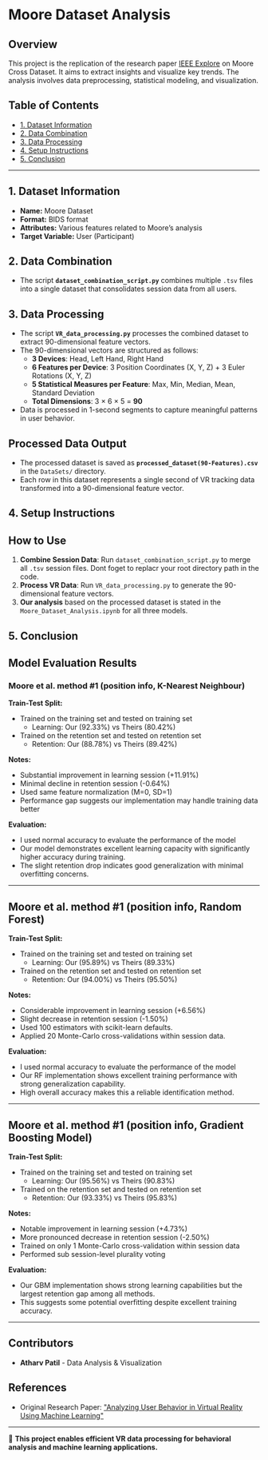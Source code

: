 # Moore Dataset Analysis

## Overview
This project is the replication of the research paper [IEEE Explore](https://ieeexplore.ieee.org/stamp/stamp.jsp?arnumber=9583839&tag=1) on Moore Cross Dataset. It aims to extract insights and visualize key trends. The analysis involves data preprocessing, statistical modeling, and visualization.

## Table of Contents
- [1. Dataset Information](#1-dataset-information)
- [2. Data Combination](#2-data-combination)
- [3. Data Processing](#3-data-processing)
- [4. Setup Instructions](#4-setup-instructions)
- [5. Conclusion](#5-conclusion)

---

## 1. Dataset Information
- **Name:** Moore Dataset
- **Format:** BIDS format
- **Attributes:** Various features related to Moore’s analysis
- **Target Variable:** User (Participant)

## 2. Data Combination
- The script **`dataset_combination_script.py`** combines multiple `.tsv` files into a single dataset that consolidates session data from all users.

## 3. Data Processing
- The script **`VR_data_processing.py`** processes the combined dataset to extract 90-dimensional feature vectors.
- The 90-dimensional vectors are structured as follows:
  - **3 Devices**: Head, Left Hand, Right Hand
  - **6 Features per Device**: 3 Position Coordinates (X, Y, Z) + 3 Euler Rotations (X, Y, Z)
  - **5 Statistical Measures per Feature**: Max, Min, Median, Mean, Standard Deviation
  - **Total Dimensions**: 3 × 6 × 5 = **90**
- Data is processed in 1-second segments to capture meaningful patterns in user behavior.

## Processed Data Output
- The processed dataset is saved as **`processed_dataset(90-Features).csv`** in the `DataSets/` directory.
- Each row in this dataset represents a single second of VR tracking data transformed into a 90-dimensional feature vector.

## 4. Setup Instructions

## How to Use
1. **Combine Session Data**: Run `dataset_combination_script.py` to merge all `.tsv` session files. Dont foget to replacr your root directory path in the code.
2. **Process VR Data**: Run `VR_data_processing.py` to generate the 90-dimensional feature vectors.
3. **Our analysis** based on the processed dataset is stated in the `Moore_Dataset_Analysis.ipynb` for all three models.
## 5. Conclusion

## Model Evaluation Results

### Moore et al. method #1 (position info, K-Nearest Neighbour)
**Train-Test Split:**
- Trained on the training set and tested on training set  
  - Learning: Our (92.33%) vs Theirs (80.42%)
- Trained on the retention set and tested on retention set  
  - Retention: Our (88.78%) vs Theirs (89.42%)

**Notes:**
- Substantial improvement in learning session (+11.91%)
- Minimal decline in retention session (-0.64%)
- Used same feature normalization (M=0, SD=1)
- Performance gap suggests our implementation may handle training data better

**Evaluation:**
- I used normal accuracy to evaluate the performance of the model
- Our model demonstrates excellent learning capacity with significantly higher accuracy during training.
- The slight retention drop indicates good generalization with minimal overfitting concerns.

---

## Moore et al. method #1 (position info, Random Forest)
**Train-Test Split:**
- Trained on the training set and tested on training set  
  - Learning: Our (95.89%) vs Theirs (89.33%)
- Trained on the retention set and tested on retention set  
  - Retention: Our (94.00%) vs Theirs (95.50%)

**Notes:**
- Considerable improvement in learning session (+6.56%)
- Slight decrease in retention session (-1.50%)
- Used 100 estimators with scikit-learn defaults.
- Applied 20 Monte-Carlo cross-validations within session data.

**Evaluation:**
- I used normal accuracy to evaluate the performance of the model
- Our RF implementation shows excellent training performance with strong generalization capability.
- High overall accuracy makes this a reliable identification method.

---

## Moore et al. method #1 (position info, Gradient Boosting Model)
**Train-Test Split:**
- Trained on the training set and tested on training set  
  - Learning: Our (95.56%) vs Theirs (90.83%)
- Trained on the retention set and tested on retention set  
  - Retention: Our (93.33%) vs Theirs (95.83%)

**Notes:**
- Notable improvement in learning session (+4.73%)
- More pronounced decrease in retention session (-2.50%)
- Trained on only 1 Monte-Carlo cross-validation within session data
- Performed sub session-level plurality voting

**Evaluation:**
- Our GBM implementation shows strong learning capabilities but the largest retention gap among all methods.
- This suggests some potential overfitting despite excellent training accuracy.

---
## **Contributors**
- **Atharv Patil** - Data Analysis & Visualization

## References
- Original Research Paper: ["Analyzing User Behavior in Virtual Reality Using Machine Learning"](https://ieeexplore.ieee.org/stamp/stamp.jsp?arnumber=9583839&tag=1)

---
🚀 **This project enables efficient VR data processing for behavioral analysis and machine learning applications.**

